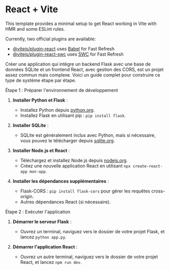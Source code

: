 # React + Vite

This template provides a minimal setup to get React working in Vite with HMR and some ESLint rules.

Currently, two official plugins are available:

- [@vitejs/plugin-react](https://github.com/vitejs/vite-plugin-react/blob/main/packages/plugin-react/README.md) uses [Babel](https://babeljs.io/) for Fast Refresh
- [@vitejs/plugin-react-swc](https://github.com/vitejs/vite-plugin-react-swc) uses [SWC](https://swc.rs/) for Fast Refresh

Créer une application qui intègre un backend Flask avec une base de données SQLite et un frontend React, avec gestion des CORS, est un projet assez commun mais complexe. Voici un guide complet pour construire ce type de système étape par étape.

Étape 1 : Préparer l'environnement de développement

1. **Installer Python et Flask** :
   - Installez Python depuis [python.org](https://www.python.org/downloads/).
   - Installez Flask en utilisant pip : `pip install flask`.

2. **Installer SQLite** :
   - SQLite est généralement inclus avec Python, mais si nécessaire, vous pouvez le télécharger depuis [sqlite.org](https://www.sqlite.org/download.html).

3. **Installer Node.js et React** :
   - Téléchargez et installez Node.js depuis [nodejs.org](https://nodejs.org/).
   - Créez une nouvelle application React en utilisant `npx create-react-app mon-app`.

4. **Installer les dépendances supplémentaires** :
   - Flask-CORS : `pip install flask-cors` pour gérer les requêtes cross-origin.
   - Autres dépendances React (si nécessaire).


Étape 2 : Exécuter l'application

1. **Démarrer le serveur Flask** :
   - Ouvrez un terminal, naviguez vers le dossier de votre projet Flask, et lancez `python app.py`.

2. **Démarrer l'application React** :
   - Ouvrez un autre terminal, naviguez vers le dossier de votre projet React, et lancez `npm run dev`.
